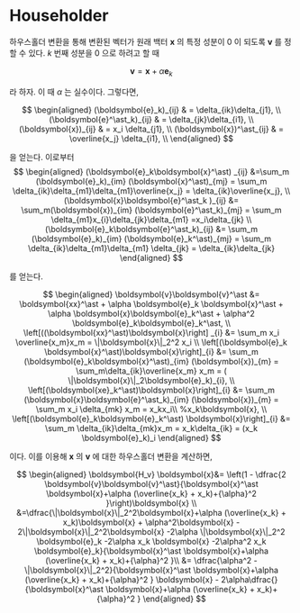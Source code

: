 # Householder

하우스홀더 변환을 통해 변환된 벡터가 원래 백터 $\boldsymbol{x}$ 의 특정 성분이 $0$ 이 되도록 $\boldsymbol{v}$ 를 정할 수 있다. $k$ 번째 성분을 $0$ 으로 하려고 할 때

$$
\boldsymbol{v} = \boldsymbol{x} + \alpha \boldsymbol{e}_k
$$

라 하자. 이 때 $\alpha$ 는 실수이다. 그렇다면, 

$$
\begin{aligned}
(\boldsymbol{e}_k)_{ij} & = \delta_{ik}\delta_{j1}, \\
(\boldsymbol{e}^\ast_k)_{ij} & = \delta_{jk}\delta_{i1}, \\
(\boldsymbol{x})_{ij} & = x_i  \delta_{j1}, \\
(\boldsymbol{x})^\ast_{ij} & = \overline{x_j}  \delta_{i1}, \\
\end{aligned}
$$

을 얻는다. 이로부터 
$$
\begin{aligned}
(\boldsymbol{e}_k\boldsymbol{x}^\ast) _{ij} &=\sum_m (\boldsymbol{e}_k)_{im} (\boldsymbol{x}^\ast)_{mj} = \sum_m \delta_{ik}\delta_{m1}\delta_{m1}\overline{x_j} = \delta_{ik}\overline{x_j}, \\
(\boldsymbol{x}\boldsymbol{e}^\ast_k )_{ij} &= \sum_m(\boldsymbol{x})_{im} (\boldsymbol{e}^\ast_k)_{mj} = \sum_m \delta_{m1}x_{i}\delta_{jk}\delta_{m1} =x_i\delta_{jk} \\
(\boldsymbol{e}_k\boldsymbol{e}^\ast_k)_{ij} &= \sum_m (\boldsymbol{e}_k)_{im} (\boldsymbol{e}_k^\ast)_{mj} = \sum_m \delta_{ik}\delta_{m1}\delta_{m1} \delta_{jk} = \delta_{ik}\delta_{jk}
\end{aligned}
$$

를 얻는다.

$$
\begin{aligned}
\boldsymbol{v}\boldsymbol{v}^\ast &= \boldsymbol{xx}^\ast + \alpha \boldsymbol{e}_k \boldsymbol{x}^\ast  + \alpha \boldsymbol{x}\boldsymbol{e}_k^\ast + \alpha^2 \boldsymbol{e}_k\boldsymbol{e}_k^\ast, \\
\left[((\boldsymbol{xx}^\ast)\boldsymbol{x}\right] _{i} &=  \sum_m x_i \overline{x_m}x_m =  \|\boldsymbol{x}\|_2^2 x_i              \\
\left[(\boldsymbol{e}_k \boldsymbol{x}^\ast)\boldsymbol{x}\right]_{i} &= \sum_m (\boldsymbol{e}_k\boldsymbol{x}^\ast)_{im} (\boldsymbol{x})_{m} = \sum_m\delta_{ik}\overline{x_m} x_m  =   ( \|\boldsymbol{x}\|_2\boldsymbol{e}_k)_{i}, \\
\left[(\boldsymbol{xe}_k^\ast)\boldsymbol{x}\right]_{i} &=  \sum_m (\boldsymbol{x}\boldsymbol{e}^\ast_k)_{im} (\boldsymbol{x})_{m} = \sum_m x_i \delta_{mk} x_m  = x_kx_i\\ %x_k\boldsymbol{x}, \\
\left[(\boldsymbol{e}_k\boldsymbol{e}_k^\ast) \boldsymbol{x}\right]_{i} &= \sum_m \delta_{ik}\delta_{mk}x_m = x_k\delta_{ik} = (x_k \boldsymbol{e}_k)_i
\end{aligned}
$$

이다. 이를 이용해 $\boldsymbol{x}$ 의 $\boldsymbol{v}$ 에 대한 하우스홀더 변환을 계산하면,

$$
\begin{aligned}
\boldsymbol{H_v} \boldsymbol{x}&= \left(1 - \dfrac{2 \boldsymbol{v}\boldsymbol{v}^\ast}{\boldsymbol{x}^\ast \boldsymbol{x}+\alpha (\overline{x_k} + x_k)+{\alpha}^2 }\right)\boldsymbol{x} \\
&=\dfrac{\|\boldsymbol{x}\|_2^2\boldsymbol{x}+\alpha (\overline{x_k} + x_k)\boldsymbol{x} + \alpha^2\boldsymbol{x} - 2\|\boldsymbol{x}\|_2^2\boldsymbol{x} -2\alpha \|\boldsymbol{x}\|_2^2 \boldsymbol{e}_k -2\alpha x_k \boldsymbol{x} -2\alpha^2 x_k \boldsymbol{e}_k}{\boldsymbol{x}^\ast \boldsymbol{x}+\alpha (\overline{x_k} + x_k)+{\alpha}^2  }\\
&= \dfrac{\alpha^2 - \|\boldsymbol{x}\|_2^2}{\boldsymbol{x}^\ast \boldsymbol{x}+\alpha (\overline{x_k} + x_k)+{\alpha}^2 } \boldsymbol{x} - 2\alpha\dfrac{}{\boldsymbol{x}^\ast \boldsymbol{x}+\alpha (\overline{x_k} + x_k)+{\alpha}^2 }
\end{aligned}
$$
